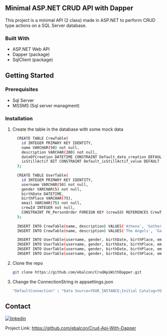 ## Minimal ASP.NET CRUD API with Dapper

This project is a minimal API (2 class) made in ASP.NET to perform CRUD type actions on a SQL Server database. 

### Built With

* ASP.NET Web API
* Dapper (package)
* SqlClient (package)

## Getting Started

### Prerequisites

* Sql Server
* MSSMS (Sql server managment)

### Installation

1. Create the table in the database with some mock data
   ```sh
     CREATE TABLE CrewTable(
       id INTEGER PRIMARY KEY IDENTITY,
       name VARCHAR(50) not null,
       description VARCHAR(200) not null,
       dateOfCreation DATETIME CONSTRAINT Default_date_creation DEFAULT GETDATE(),
       isStillActif BIT CONSTRAINT Default_isStillActif_value DEFAULT 1
     );
  
     CREATE TABLE UserTable(
       id INTEGER PRIMARY KEY IDENTITY,
       username VARCHAR(50) not null,
       gender VARCHAR(5) not null,
       birthDate DATETIME,
       birthPlace VARCHAR(75),
       email VARCHAR(75) not null,
       crewId INTEGER not null,
       CONSTRAINT FK_PersonOrder FOREIGN KEY (crewId) REFERENCES CrewTable(id)
     );
  
     INSERT INTO CrewTable(name, description) VALUES('Athena', 'Gather the members of the athena crew');
     INSERT INTO CrewTable(name, description) VALUES('The Angels', 'Gather the members of the angels crew');

     INSERT INTO UserTable(username, gender, birthDate, birthPlace, email, crewId) VALUES ('GoodMan', 'Man', GETDATE(), 'Paris', 'GoodMan@gmail.com', 2);
     INSERT INTO UserTable(username, gender, birthDate, birthPlace, email, crewId) VALUES ('Lalo', 'Man', GETDATE(), 'Bordeaux', 'Lalo@gmail.com', 1);
     INSERT INTO UserTable(username, gender, birthDate, birthPlace, email, crewId) VALUES ('Laila', 'Woman', GETDATE(), 'Brest', 'Laila@gmail.com', 2);
     INSERT INTO UserTable(username, gender, birthDate, birthPlace, email, crewId) VALUES ('Marie-Thérèse', 'Woman', GETDATE(), 'Rennes', 'Marie-Thérèse@gmail.com',1);
   ```

2. Clone the repo
   ```sh
   git clone https://github.com/ebalcon/CrudApiWithDapper.git
   ```
3. Change the ConnectionString in appsettings.json
   ```sh
   "DefaultConnection" : "Data Source=YOUR_INSTANCE;Initial Catalog=YOUR_DATABASE;Integrated Security=True"
   ```

## Contact

[2]: https://www.linkedin.com/in/ebalcon

[![linkedin](https://img.shields.io/badge/LinkedIn-0077B5?style=for-the-badge&logo=linkedin&logoColor=white)][2]

Project Link: https://github.com/ebalcon/Crud-Api-With-Dapper
   
